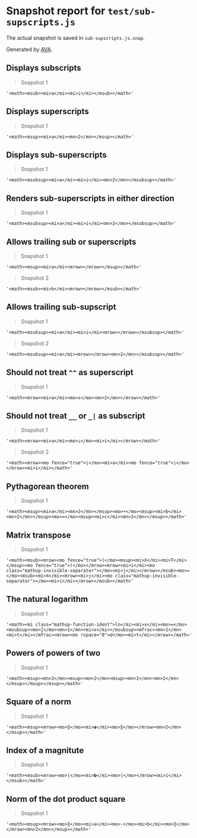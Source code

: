 # Snapshot report for `test/sub-supscripts.js`

The actual snapshot is saved in `sub-supscripts.js.snap`.

Generated by [AVA](https://avajs.dev).

## Displays subscripts

> Snapshot 1

    '<math><msub><mi>a</mi><mi>i</mi></msub></math>'

## Displays superscripts

> Snapshot 1

    '<math><msup><mi>a</mi><mn>2</mn></msup></math>'

## Displays sub-superscripts

> Snapshot 1

    '<math><msubsup><mi>a</mi><mi>i</mi><mn>2</mn></msubsup></math>'

## Renders sub-superscripts in either direction

> Snapshot 1

    '<math><msubsup><mi>a</mi><mi>i</mi><mn>2</mn></msubsup></math>'

## Allows trailing sub or superscripts

> Snapshot 1

    '<math><msup><mi>a</mi><mrow></mrow></msup></math>'

> Snapshot 2

    '<math><msub><mi>b</mi><mrow></mrow></msub></math>'

## Allows trailing sub-supscript

> Snapshot 1

    '<math><msubsup><mi>a</mi><mi>i</mi><mrow></mrow></msubsup></math>'

> Snapshot 2

    '<math><msubsup><mi>a</mi><mrow></mrow><mn>2</mn></msubsup></math>'

## Should not treat `^^` as superscript

> Snapshot 1

    '<math><mrow><mi>a</mi><mo>∧</mo><mn>2</mn></mrow></math>'

## Should not treat `__` or `_|` as subscript

> Snapshot 1

    '<math><mrow><mi>a</mi><mo>⊥</mo><mi>i</mi></mrow></math>'

> Snapshot 2

    '<math><mrow><mo fence="true">⌊</mo><mi>a</mi><mo fence="true">⌋</mo></mrow><mi>i</mi></math>'

## Pythagorean theorem

> Snapshot 1

    '<math><msup><mi>a</mi><mn>2</mn></msup><mo>+</mo><msup><mi>b</mi><mn>2</mn></msup><mo>=</mo><msup><mi>c</mi><mn>2</mn></msup></math>'

## Matrix transpose

> Snapshot 1

    '<math><msub><mrow><mo fence="true">(</mo><msup><mi>X</mi><mi>T</mi></msup><mo fence="true">)</mo></mrow><mrow><mi>i</mi><mo class="mathup-invisible-separator">⁣</mo><mi>j</mi></mrow></msub><mo>=</mo><msub><mi>X</mi><mrow><mi>j</mi><mo class="mathup-invisible-separator">⁣</mo><mi>i</mi></mrow></msub></math>'

## The natural logarithm

> Snapshot 1

    '<math><mi class="mathup-function-ident">ln</mi><mi>x</mi><mo>=</mo><msubsup><mo>∫</mo><mn>1</mn><mi>x</mi></msubsup><mfrac><mn>1</mn><mi>t</mi></mfrac><mrow><mo rspace="0">𝑑</mo><mi>t</mi></mrow></math>'

## Powers of powers of two

> Snapshot 1

    '<math><msup><mn>2</mn><msup><mn>2</mn><msup><mn>2</mn><mn>2</mn></msup></msup></msup></math>'

## Square of a norm

> Snapshot 1

    '<math><msup><mrow><mo>‖</mo><mi>𝐚</mi><mo>‖</mo></mrow><mn>2</mn></msup></math>'

## Index of a magnitute

> Snapshot 1

    '<math><msub><mrow><mo>|</mo><mi>𝐛</mi><mo>|</mo></mrow><mi>i</mi></msub></math>'

## Norm of the dot product square

> Snapshot 1

    '<math><msup><mrow><mo>‖</mo><mi>a</mi><mo>·</mo><mi>b</mi><mo>‖</mo></mrow><mn>2</mn></msup></math>'
